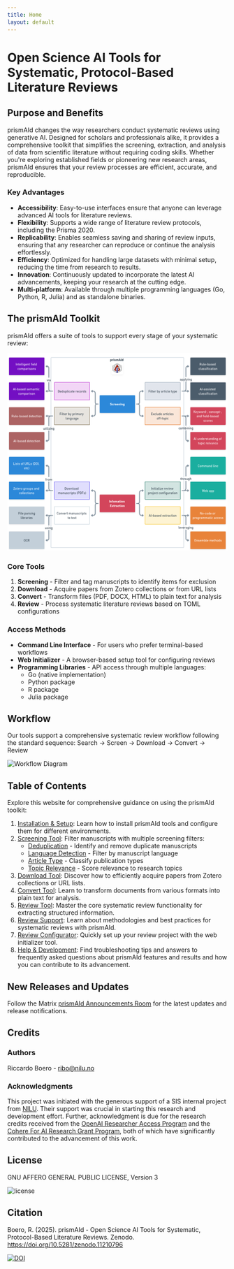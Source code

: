 ```yaml
---
title: Home
layout: default
---
```


# Open Science AI Tools for Systematic, Protocol-Based Literature Reviews

## Purpose and Benefits
prismAId changes the way researchers conduct systematic reviews using generative AI. Designed for scholars and professionals alike, it provides a comprehensive toolkit that simplifies the screening, extraction, and analysis of data from scientific literature without requiring coding skills. Whether you're exploring established fields or pioneering new research areas, prismAId ensures that your review processes are efficient, accurate, and reproducible.

### Key Advantages

- **Accessibility**: Easy-to-use interfaces ensure that anyone can leverage advanced AI tools for literature reviews.
- **Flexibility**: Supports a wide range of literature review protocols, including the Prisma 2020.
- **Replicability**: Enables seamless saving and sharing of review inputs, ensuring that any researcher can reproduce or continue the analysis effortlessly.
- **Efficiency**: Optimized for handling large datasets with minimal setup, reducing the time from research to results.
- **Innovation**: Continuously updated to incorporate the latest AI advancements, keeping your research at the cutting edge.
- **Multi-platform**: Available through multiple programming languages (Go, Python, R, Julia) and as standalone binaries.

## The prismAId Toolkit

prismAId offers a suite of tools to support every stage of your systematic review:

<div style="text-align: left;">
    <img src="https://raw.githubusercontent.com/open-and-sustainable/prismaid/main/figures/tools.png" alt="Tools Overview" style="width: 600px;">
</div>

### Core Tools
1. **Screening** - Filter and tag manuscripts to identify items for exclusion
2. **Download** - Acquire papers from Zotero collections or from URL lists
3. **Convert** - Transform files (PDF, DOCX, HTML) to plain text for analysis
4. **Review** - Process systematic literature reviews based on TOML configurations

### Access Methods
- **Command Line Interface** - For users who prefer terminal-based workflows
- **Web Initializer** - A browser-based setup tool for configuring reviews
- **Programming Libraries** - API access through multiple languages:
  - Go (native implementation)
  - Python package
  - R package
  - Julia package

## Workflow
Our tools support a comprehensive systematic review workflow following the standard sequence: Search → Screen → Download → Convert → Review

<div style="text-align: left;">
    <img src="https://raw.githubusercontent.com/ricboer0/prismaid/main/figures/prismAId_workflow.png" alt="Workflow Diagram" style="width: 600px;">
</div>

## Table of Contents
Explore this website for comprehensive guidance on using the prismAId toolkit:
1. [Installation & Setup](installation-setup): Learn how to install prismAId tools and configure them for different environments.
2. [Screening Tool](screening-tool): Filter manuscripts with multiple screening filters:
   - [Deduplication](filters/deduplication) - Identify and remove duplicate manuscripts
   - [Language Detection](filters/language) - Filter by manuscript language
   - [Article Type](filters/article-type) - Classify publication types
   - [Topic Relevance](filters/topic-relevance) - Score relevance to research topics
3. [Download Tool](download-tool): Discover how to efficiently acquire papers from Zotero collections or URL lists.
4. [Convert Tool](convert-tool): Learn to transform documents from various formats into plain text for analysis.
5. [Review Tool](review-tool): Master the core systematic review functionality for extracting structured information.
6. [Review Support](review-support): Learn about methodologies and best practices for systematic reviews with prismAId.
7. [Review Configurator](review-configurator): Quickly set up your review project with the web initializer tool.
8. [Help & Development](help-development): Find troubleshooting tips and answers to frequently asked questions about prismAId features and results and how you can contribute to its advancement.

## New Releases and Updates
Follow the Matrix [prismAId Announcements Room](https://matrix.to/#/#prismAId-announcements:matrix.org) for the latest updates and release notifications.

## Credits
### Authors
Riccardo Boero - ribo@nilu.no

### Acknowledgments
This project was initiated with the generous support of a SIS internal project from [NILU](https://nilu.com). Their support was crucial in starting this research and development effort. Further, acknowledgment is due for the research credits received from the [OpenAI Researcher Access Program](https://grants.openai.com/prog/openai_researcher_access_program/) and the [Cohere For AI Research Grant Program](https://share.hsforms.com/1aF5ZiZDYQqCOd8JSzhUBJQch5vw?ref=txt.cohere.com), both of which have significantly contributed to the advancement of this work.

## License
GNU AFFERO GENERAL PUBLIC LICENSE, Version 3

![license](https://www.gnu.org/graphics/agplv3-155x51.png)

## Citation
Boero, R. (2025). prismAId - Open Science AI Tools for Systematic, Protocol-Based Literature Reviews. Zenodo. https://doi.org/10.5281/zenodo.11210796

[![DOI](https://zenodo.org/badge/DOI/10.5281/zenodo.11210796.svg)](https://doi.org/10.5281/zenodo.11210796)

<div id="wcb" class="carbonbadge"></div>
<script src="https://unpkg.com/website-carbon-badges@1.1.3/b.min.js" defer></script>
